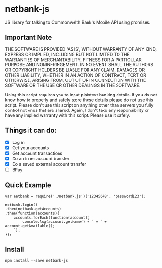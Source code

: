 # netbank-js
JS library for talking to Commonwelth Bank's Mobile API using promises.

## Important Note

THE SOFTWARE IS PROVIDED 'AS IS', WITHOUT WARRANTY OF ANY KIND, EXPRESS OR IMPLIED, INCLUDING BUT NOT LIMITED TO THE WARRANTIES OF MERCHANTABILITY, FITNESS FOR A PARTICULAR PURPOSE AND NONINFRINGEMENT. IN NO EVENT SHALL THE AUTHORS OR COPYRIGHT HOLDERS BE LIABLE FOR ANY CLAIM, DAMAGES OR OTHER LIABILITY, WHETHER IN AN ACTION OF CONTRACT, TORT OR OTHERWISE, ARISING FROM, OUT OF OR IN CONNECTION WITH THE SOFTWARE OR THE USE OR OTHER DEALINGS IN THE SOFTWARE.

Using this script requires you to input plaintext banking details. If you do not know how to properly and safely store these details please do not use this script. Please don't use this script on anything other than servers you fully control not ones that are shared. Again, I don't take any responsibility or have any implied warranty with this script. Please use it safely.

## Things it can do:

 - [X] Log in
 - [X] Get your accounts
 - [X] Get account transactions
 - [X] Do an inner account transfer
 - [X] Do a saved external account transfer
 - [ ] BPay

## Quick Example

```
var netbank = require('./netbank.js')('12345678', 'password123');

netbank.login()
.then(netbank.getAccounts)
.then(function(accounts){
	accounts.forEach(function(account){
		console.log(account.getName() + ' = ' + account.getAvailable();
	});
});
```

## Install

```
npm install --save netbank-js
```